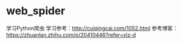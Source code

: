 # web_spider
学习Python爬虫
学习参考：http://cuiqingcai.com/1052.html
参考博客：https://zhuanlan.zhihu.com/p/20410446?refer=xlz-d

